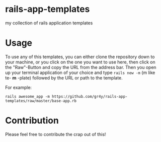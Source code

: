 rails-app-templates
===================

my collection of rails application templates

Usage
=====

To use any of this templates, you can either clone the repository down to your machine, or you click on the one you want to use here, then click on the "Raw"-Button and copy the URL from the address bar. Then you open up your terminal application of your choice and type `rails new -m` (m like te- **m** -plate) followed by the URL or path to the template.

For example:

    rails awesome_app -m https://github.com/gr4y/rails-app-templates/raw/master/base-app.rb

Contribution
============

Please feel free to contribute the crap out of this! 
